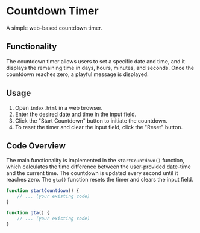 # Countdown Timer

A simple web-based countdown timer.

## Functionality

The countdown timer allows users to set a specific date and time, and it displays the remaining time in days, hours, minutes, and seconds. Once the countdown reaches zero, a playful message is displayed.

## Usage

1. Open `index.html` in a web browser.
2. Enter the desired date and time in the input field.
3. Click the "Start Countdown" button to initiate the countdown.
4. To reset the timer and clear the input field, click the "Reset" button.

## Code Overview

The main functionality is implemented in the `startCountdown()` function, which calculates the time difference between the user-provided date-time and the current time. The countdown is updated every second until it reaches zero. The `gta()` function resets the timer and clears the input field.

```javascript
function startCountdown() {
    // ... (your existing code)
}

function gta() {
    // ... (your existing code)
}

